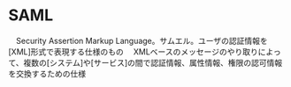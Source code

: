 # SAML
　Security Assertion Markup Language。サムエル。ユーザの認証情報を[XML]形式で表現する仕様のもの
　XMLベースのメッセージのやり取りによって、複数の[システム]や[サービス]の間で認証情報、属性情報、権限の認可情報を交換するための仕様
